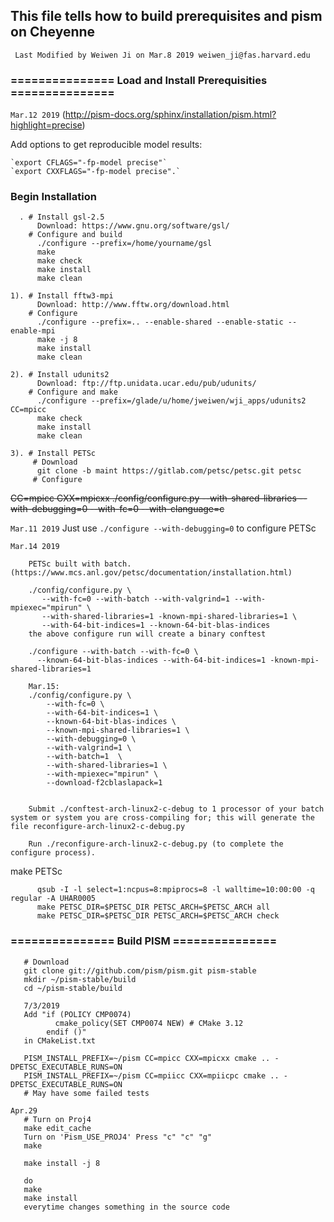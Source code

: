 ## This file tells how to build prerequisites and pism on Cheyenne
``` Last Modified by Weiwen Ji on Mar.8 2019 weiwen_ji@fas.harvard.edu```

###   ===============   Load and Install Prerequisities   ===============

`Mar.12 2019`  (http://pism-docs.org/sphinx/installation/pism.html?highlight=precise)
    
   Add options to get reproducible model results:
   
    `export CFLAGS="-fp-model precise"`
    `export CXXFLAGS="-fp-model precise".` 
    
### Begin Installation    
     
      . # Install gsl-2.5
          Download: https://www.gnu.org/software/gsl/
        # Configure and build
          ./configure --prefix=/home/yourname/gsl
          make 
          make check 
          make install
          make clean
     
    1). # Install fftw3-mpi
          Download: http://www.fftw.org/download.html
        # Configure
          ./configure --prefix=.. --enable-shared --enable-static --enable-mpi 
          make -j 8
          make install
          make clean

    2). # Install udunits2
          Download: ftp://ftp.unidata.ucar.edu/pub/udunits/
        # Configure and make
          ./configure --prefix=/glade/u/home/jweiwen/wji_apps/udunits2 CC=mpicc
          make check
          make install
          make clean
          
    3). # Install PETSc
         # Download
          git clone -b maint https://gitlab.com/petsc/petsc.git petsc
         # Configure
   ~~CC=mpicc CXX=mpicxx ./config/configure.py --with-shared-libraries --with-debugging=0 --with-fc=0 --with-clanguage=c~~
    

`Mar.11 2019`
        Just use `./configure --with-debugging=0` to configure PETSc
 
`Mar.14 2019`

        PETSc built with batch. (https://www.mcs.anl.gov/petsc/documentation/installation.html)
        
        ./config/configure.py \
           --with-fc=0 --with-batch --with-valgrind=1 --with-mpiexec="mpirun" \
           --with-shared-libraries=1 -known-mpi-shared-libraries=1 \
           --with-64-bit-indices=1 --known-64-bit-blas-indices
        the above configure run will create a binary conftest 
        
        ./configure --with-batch --with-fc=0 \
          --known-64-bit-blas-indices --with-64-bit-indices=1 -known-mpi-shared-libraries=1
          
        Mar.15:
        ./config/configure.py \
            --with-fc=0 \
            --with-64-bit-indices=1 \
            --known-64-bit-blas-indices \
            --known-mpi-shared-libraries=1 \
            --with-debugging=0 \
            --with-valgrind=1 \
            --with-batch=1  \
            --with-shared-libraries=1 \
            --with-mpiexec="mpirun" \
            --download-f2cblaslapack=1
        
        
        Submit ./conftest-arch-linux2-c-debug to 1 processor of your batch system or system you are cross-compiling for; this will generate the file reconfigure-arch-linux2-c-debug.py 
        
        Run ./reconfigure-arch-linux2-c-debug.py (to complete the configure process).

   make PETSc
   
          qsub -I -l select=1:ncpus=8:mpiprocs=8 -l walltime=10:00:00 -q regular -A UHAR0005
          make PETSC_DIR=$PETSC_DIR PETSC_ARCH=$PETSC_ARCH all
          make PETSC_DIR=$PETSC_DIR PETSC_ARCH=$PETSC_ARCH check
         
###   ===============   Build PISM   ===============

```
   # Download  
   git clone git://github.com/pism/pism.git pism-stable
   mkdir ~/pism-stable/build
   cd ~/pism-stable/build
   
   7/3/2019
   Add "if (POLICY CMP0074)
          cmake_policy(SET CMP0074 NEW) # CMake 3.12
        endif ()"
   in CMakeList.txt  
   
   PISM_INSTALL_PREFIX=~/pism CC=mpicc CXX=mpicxx cmake .. -DPETSC_EXECUTABLE_RUNS=ON
   PISM_INSTALL_PREFIX=~/pism CC=mpiicc CXX=mpiicpc cmake .. -DPETSC_EXECUTABLE_RUNS=ON
   # May have some failed tests

Apr.29 
   # Turn on Proj4
   make edit_cache
   Turn on 'Pism_USE_PROJ4' Press "c" "c" "g"
   make

   make install -j 8
   
   do 
   make
   make install
   everytime changes something in the source code

 ```
 

